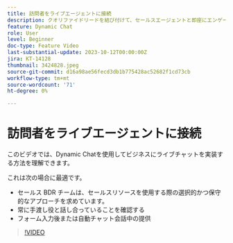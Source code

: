 ```yaml
---
title: 訪問者をライブエージェントに接続
description: クオリファイドリードを結び付けて、セールスエージェントと即座にエンゲージします。
feature: Dynamic Chat
role: User
level: Beginner
doc-type: Feature Video
last-substantial-update: 2023-10-12T00:00:00Z
jira: KT-14128
thumbnail: 3424828.jpeg
source-git-commit: d16a98ae56fecd3db1b775428ac52682f1cd73cb
workflow-type: tm+mt
source-wordcount: '71'
ht-degree: 0%

---
```



# 訪問者をライブエージェントに接続

このビデオでは、Dynamic Chatを使用してビジネスにライブチャットを実装する方法を理解できます。

これは次の場合に最適です。

* セールス BDR チームは、セールスリソースを使用する際の選択的かつ保守的なアプローチを求めています。
* 常に手渡し役と話し合っていることを確認する
* フォーム入力後または自動チャット会話中の提供

>[!VIDEO](https://video.tv.adobe.com/v/3424828/?learn=on)
